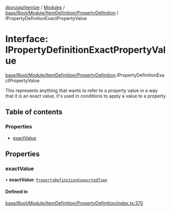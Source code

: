 [@onzag/itemize](../README.md) / [Modules](../modules.md) / [base/Root/Module/ItemDefinition/PropertyDefinition](../modules/base_Root_Module_ItemDefinition_PropertyDefinition.md) / IPropertyDefinitionExactPropertyValue

# Interface: IPropertyDefinitionExactPropertyValue

[base/Root/Module/ItemDefinition/PropertyDefinition](../modules/base_Root_Module_ItemDefinition_PropertyDefinition.md).IPropertyDefinitionExactPropertyValue

This represents anything that wants to refer to a property value
in a way that it is an exact value, it's used in conditions to apply
a value to a property

## Table of contents

### Properties

- [exactValue](base_Root_Module_ItemDefinition_PropertyDefinition.IPropertyDefinitionExactPropertyValue.md#exactvalue)

## Properties

### exactValue

• **exactValue**: [`PropertyDefinitionSupportedType`](../modules/base_Root_Module_ItemDefinition_PropertyDefinition_types.md#propertydefinitionsupportedtype)

#### Defined in

[base/Root/Module/ItemDefinition/PropertyDefinition/index.ts:370](https://github.com/onzag/itemize/blob/f2f29986/base/Root/Module/ItemDefinition/PropertyDefinition/index.ts#L370)
